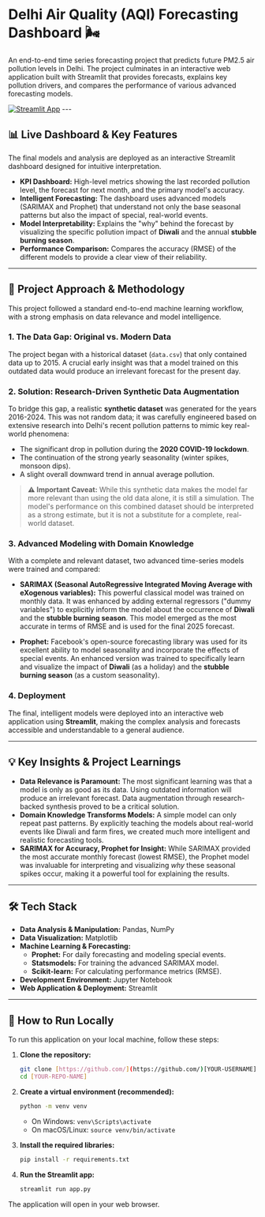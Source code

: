 # Delhi Air Quality (AQI) Forecasting Dashboard 🌬️

An end-to-end time series forecasting project that predicts future PM2.5 air pollution levels in Delhi. The project culminates in an interactive web application built with Streamlit that provides forecasts, explains key pollution drivers, and compares the performance of various advanced forecasting models.

[![Streamlit App](https://static.streamlit.io/badges/streamlit_badge_black_white.svg)](https://[aditya-j101-air-quality-index-app-zsy75f.streamlit.app])  ---

## 📊 Live Dashboard & Key Features

The final models and analysis are deployed as an interactive Streamlit dashboard designed for intuitive interpretation.



* **KPI Dashboard:** High-level metrics showing the last recorded pollution level, the forecast for next month, and the primary model's accuracy.
* **Intelligent Forecasting:** The dashboard uses advanced models (SARIMAX and Prophet) that understand not only the base seasonal patterns but also the impact of special, real-world events.
* **Model Interpretability:** Explains the "why" behind the forecast by visualizing the specific pollution impact of **Diwali** and the annual **stubble burning season**.
* **Performance Comparison:** Compares the accuracy (RMSE) of the different models to provide a clear view of their reliability.

---

## 📝 Project Approach & Methodology

This project followed a standard end-to-end machine learning workflow, with a strong emphasis on data relevance and model intelligence.

### 1. The Data Gap: Original vs. Modern Data
The project began with a historical dataset (`data.csv`) that only contained data up to 2015. A crucial early insight was that a model trained on this outdated data would produce an irrelevant forecast for the present day.

### 2. Solution: Research-Driven Synthetic Data Augmentation
To bridge this gap, a realistic **synthetic dataset** was generated for the years 2016-2024. This was not random data; it was carefully engineered based on extensive research into Delhi's recent pollution patterns to mimic key real-world phenomena:
* The significant drop in pollution during the **2020 COVID-19 lockdown**.
* The continuation of the strong yearly seasonality (winter spikes, monsoon dips).
* A slight overall downward trend in annual average pollution.

> **⚠️ Important Caveat:** While this synthetic data makes the model far more relevant than using the old data alone, it is still a simulation. The model's performance on this combined dataset should be interpreted as a strong estimate, but it is not a substitute for a complete, real-world dataset.

### 3. Advanced Modeling with Domain Knowledge
With a complete and relevant dataset, two advanced time-series models were trained and compared:

* **SARIMAX (Seasonal AutoRegressive Integrated Moving Average with eXogenous variables):** This powerful classical model was trained on monthly data. It was enhanced by adding external regressors ("dummy variables") to explicitly inform the model about the occurrence of **Diwali** and the **stubble burning season**. This model emerged as the most accurate in terms of RMSE and is used for the final 2025 forecast.

* **Prophet:** Facebook's open-source forecasting library was used for its excellent ability to model seasonality and incorporate the effects of special events. An enhanced version was trained to specifically learn and visualize the impact of **Diwali** (as a holiday) and the **stubble burning season** (as a custom seasonality).

### 4. Deployment
The final, intelligent models were deployed into an interactive web application using **Streamlit**, making the complex analysis and forecasts accessible and understandable to a general audience.

---

## 💡 Key Insights & Project Learnings

* **Data Relevance is Paramount:** The most significant learning was that a model is only as good as its data. Using outdated information will produce an irrelevant forecast. Data augmentation through research-backed synthesis proved to be a critical solution.
* **Domain Knowledge Transforms Models:** A simple model can only repeat past patterns. By explicitly teaching the models about real-world events like Diwali and farm fires, we created much more intelligent and realistic forecasting tools.
* **SARIMAX for Accuracy, Prophet for Insight:** While SARIMAX provided the most accurate monthly forecast (lowest RMSE), the Prophet model was invaluable for interpreting and visualizing *why* these seasonal spikes occur, making it a powerful tool for explaining the results.

---

## 🛠️ Tech Stack

* **Data Analysis & Manipulation:** Pandas, NumPy
* **Data Visualization:** Matplotlib
* **Machine Learning & Forecasting:**
    * **Prophet:** For daily forecasting and modeling special events.
    * **Statsmodels:** For training the advanced SARIMAX model.
    * **Scikit-learn:** For calculating performance metrics (RMSE).
* **Development Environment:** Jupyter Notebook
* **Web Application & Deployment:** Streamlit

---

## 🚀 How to Run Locally

To run this application on your local machine, follow these steps:

1.  **Clone the repository:**
    ```bash
    git clone [https://github.com/](https://github.com/)[YOUR-USERNAME]/[YOUR-REPO-NAME].git
    cd [YOUR-REPO-NAME]
    ```

2.  **Create a virtual environment (recommended):**
    ```bash
    python -m venv venv
    ```
    * On Windows: `venv\Scripts\activate`
    * On macOS/Linux: `source venv/bin/activate`

3.  **Install the required libraries:**
    ```bash
    pip install -r requirements.txt
    ```

4.  **Run the Streamlit app:**
    ```bash
    streamlit run app.py
    ```

The application will open in your web browser.
